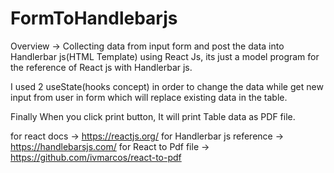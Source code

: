 # FormToHandlebarjs

Overview -> Collecting data from input form and post the data into Handlerbar js(HTML Template) using React Js, its just a model program for the reference of React js with Handlerbar js.

I used 2 useState(hooks concept) in order to change the data while get new input from user in form which will replace existing data in the table.

Finally When you click print button, It will print Table data as PDF file.

for react docs -> https://reactjs.org/
for Handlerbar js reference -> https://handlebarsjs.com/
for React to Pdf file -> https://github.com/ivmarcos/react-to-pdf

